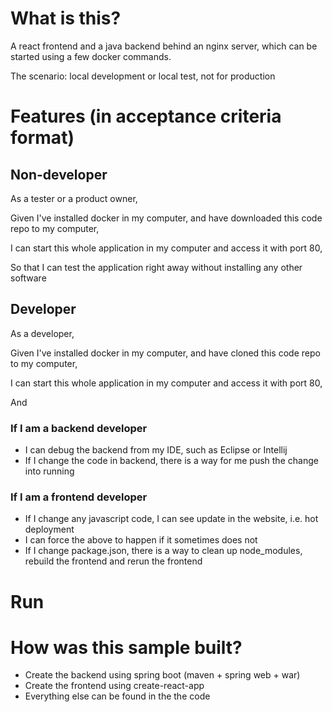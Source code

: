 # What is this?

A react frontend and a java backend behind an nginx server, which can be started using a few docker commands.

The scenario:  local development or local test, not for production

# Features (in acceptance criteria format)

## Non-developer
 
As a tester or a product owner, 

Given I've installed docker in my computer, and have downloaded this code repo to my computer, 
 
I can start this whole application in my computer and access it with port 80,

So that I can test the application right away without installing any other software

## Developer

As a developer, 

Given I've installed docker in my computer, and have cloned this code repo to my computer,
 
I can start this whole application in my computer and access it with port 80,

And

### If I am a backend developer
 
* I can debug the backend from my IDE, such as Eclipse or Intellij
* If I change the code in backend, there is a way for me push the change into running

### If I am a frontend developer
* If I change any javascript code, I can see update in the website, i.e. hot deployment
* I can force the above to happen if it sometimes does not 
* If I change package.json, there is a way to clean up node_modules, rebuild the frontend and rerun the frontend


# Run




# How was this sample built? 

* Create the backend using spring boot (maven + spring web + war) 
* Create the frontend using create-react-app
* Everything else can be found in the the code